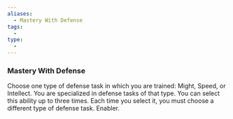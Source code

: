 ```yaml
---
aliases:
  - Mastery With Defense
tags:
  - 
type:
  - 
---
```

### Mastery With Defense

Choose one type of defense task in which you are trained: Might, Speed, or Intellect. You are specialized in defense tasks of that type. You can select this ability up to three times. Each time you select it, you must choose a different type of defense task. Enabler.